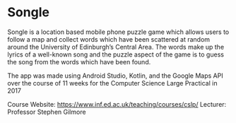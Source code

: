 # Songle 

Songle is a location based mobile phone puzzle game which allows users to follow a map and collect words which have been scattered at random around the University of Edinburgh’s Central Area. The words make up the lyrics of a well-known song and the puzzle aspect of the game is to guess the song from the words which have been found.

The app was made using Android Studio, Kotlin, and the Google Maps API over the course of 11 weeks for the Computer Science Large Practical in 2017

Course Website: https://www.inf.ed.ac.uk/teaching/courses/cslp/
Lecturer: Professor Stephen Gilmore
